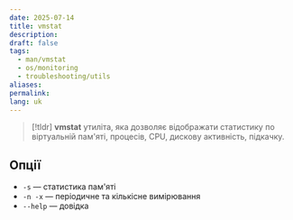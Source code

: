 ```yaml
---
date: 2025-07-14
title: vmstat
description: 
draft: false
tags:
  - man/vmstat
  - os/monitoring
  - troubleshooting/utils
aliases: 
permalink: 
lang: uk
---
```


> [!tldr]
> **vmstat** утиліта, яка дозволяє відображати статистику по віртуальній пам'яті, процесів, CPU, дискову активність, підкачку.

## Опції

- `-s` — статистика пам'яті
- `-n -x` — періодичне та кількісне вимірювання
- `--help` — довідка